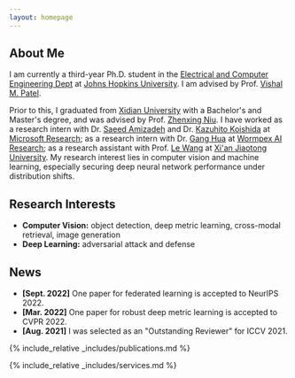 ```yaml
---
layout: homepage
---
```


## About Me

I am currently a third-year Ph.D. student in the
[Electrical and Computer Engineering Dept](https://engineering.jhu.edu/ece/)
at [Johns Hopkins University](https://www.jhu.edu/).
I am advised by Prof. [Vishal M. Patel](https://engineering.jhu.edu/faculty/vishal-patel/).

Prior to this, I graduated from [Xidian University](https://en.xidian.edu.cn/) with a Bachelor's and
Master's degree, and was advised by Prof. [Zhenxing Niu](https://sites.google.com/site/zhenxingniu007/home).
I have worked as a research intern with Dr. [Saeed Amizadeh](https://www.microsoft.com/applied-sciences/people/saeed-amizadeh) and Dr. [Kazuhito Koishida](https://www.microsoft.com/applied-sciences/people/kazuhito-koishida) at [Microsoft Research](https://www.microsoft.com/en-us/research/);
as a research intern with Dr. [Gang Hua](https://ganghua.org/) at [Wormpex AI Research](http://research.wormpex.com/);
as a research assistant with Prof. [Le Wang](http://gr.xjtu.edu.cn/web/lewang) at [Xi'an Jiaotong University](http://www.iair.xjtu.edu.cn/).
My research interest lies in computer vision and machine learning,
especially securing deep neural network performance under distribution shifts.

## Research Interests

- **Computer Vision:** object detection, deep metric learning, cross-modal retrieval, image generation
- **Deep Learning:** adversarial attack and defense

## News

- **[Sept. 2022]** One paper for federated learning is accepted to NeurIPS 2022.
- **[Mar. 2022]** One paper for robust deep metric learning is accepted to CVPR 2022.
- **[Aug. 2021]** I was selected as an "Outstanding Reviewer" for ICCV 2021.

{% include_relative _includes/publications.md %}

{% include_relative _includes/services.md %}
